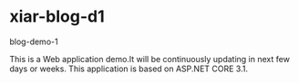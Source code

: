 # xiar-blog-d1
blog-demo-1

This is a Web application demo.It will be continuously updating in next few days or weeks.
This application is based on ASP.NET CORE 3.1.
